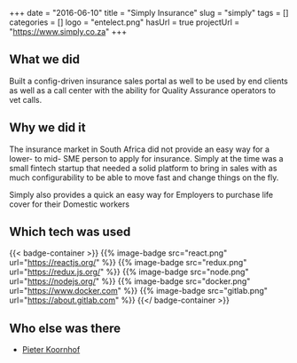 +++ 
date = "2016-06-10"
title = "Simply Insurance"
slug = "simply" 
tags = []
categories = []
logo = "entelect.png"
hasUrl = true
projectUrl = "https://www.simply.co.za"
+++
## What we did
Built a config-driven insurance sales portal as well to be used by end clients as well as a call center with the ability for Quality Assurance operators to vet calls.

## Why we did it
The insurance market in South Africa did not provide an easy way for a lower- to mid- SME person to apply for insurance. Simply at the time was a small fintech startup that needed a solid platform to bring in sales with as much configurability to be able to move fast and change things on the fly.

Simply also provides a quick an easy way for Employers to purchase life cover for their Domestic workers

## Which tech was used

{{< badge-container >}}
  {{% image-badge src="react.png" url="https://reactjs.org/" %}}
  {{% image-badge src="redux.png" url="https://redux.js.org/" %}}
  {{% image-badge src="node.png" url="https://nodejs.org/" %}}
  {{% image-badge src="docker.png" url="https://www.docker.com" %}}
  {{% image-badge src="gitlab.png" url="https://about.gitlab.com" %}}
{{</ badge-container >}}

## Who else was there
* [Pieter Koornhof](https://www.linkedin.com/in/pieterkoornhof/)